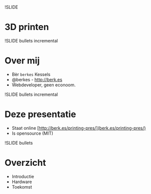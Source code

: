 !SLIDE

# 3D printen

!SLIDE bullets incremental
# Over mij

* Bèr `berkes` Kessels
* @berkes - http://berk.es
* Webdeveloper, geen econoom.

!SLIDE bullets incremental
# Deze presentatie

* Staat online [http://berk.es/printing-pres/](berk.es/printing-pres/)
* Is opensource (MIT)

!SLIDE bullets
# Overzicht

* Introductie
* Hardware
* Toekomst

